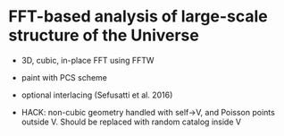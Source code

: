 # FFT-based analysis of large-scale structure of the Universe

* 3D, cubic, in-place FFT using FFTW
* paint with PCS scheme
* optional interlacing (Sefusatti et al. 2016)

* HACK: non-cubic geometry handled with self->V, and Poisson points
  outside V. Should be replaced with random catalog inside V
